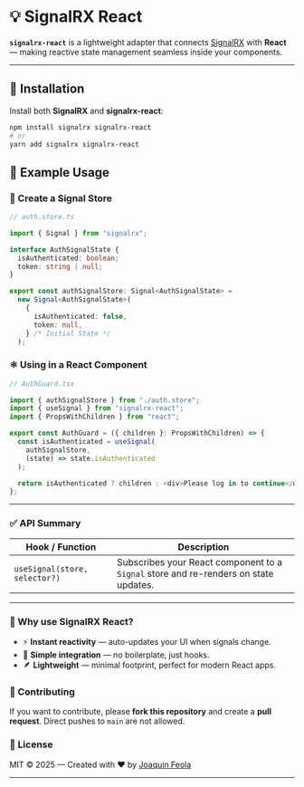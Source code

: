 # 💡 SignalRX React

**`signalrx-react`** is a lightweight adapter that connects [SignalRX](https://www.npmjs.com/package/signalrx) with **React** — making reactive state management seamless inside your components.

---

## 🚀 Installation

Install both **SignalRX** and **signalrx-react**:

```bash
npm install signalrx signalrx-react
# or
yarn add signalrx signalrx-react
```

## 🧩 Example Usage

### 🧱 Create a Signal Store

```typescript
// auth.store.ts

import { Signal } from "signalrx";

interface AuthSignalState {
  isAuthenticated: boolean;
  token: string | null;
}

export const authSignalStore: Signal<AuthSignalState> =
  new Signal<AuthSignalState>(
    {
      isAuthenticated: false,
      token: null,
    } /* Initial State */
  );
```

### ⚛️ Using in a React Component

```typescript
// AuthGuard.tsx

import { authSignalStore } from "./auth.store";
import { useSignal } from "signalrx-react";
import { PropsWithChildren } from "react";

export const AuthGuard = ({ children }: PropsWithChildren) => {
  const isAuthenticated = useSignal(
    authSignalStore,
    (state) => state.isAuthenticated
  );

  return isAuthenticated ? children : <div>Please log in to continue</div>;
};
```

---

### ✅ API Summary

| Hook / Function               | Description                                                                          |
| ----------------------------- | ------------------------------------------------------------------------------------ |
| `useSignal(store, selector?)` | Subscribes your React component to a `Signal` store and re-renders on state updates. |

---

### 🧠 Why use SignalRX React?

- ⚡ **Instant reactivity** — auto-updates your UI when signals change.
- 🧩 **Simple integration** — no boilerplate, just hooks.
- 🪶 **Lightweight** — minimal footprint, perfect for modern React apps.

### 🤝 Contributing

If you want to contribute, please **fork this repository** and create a **pull request**.
Direct pushes to `main` are not allowed.

### 📜 License

MIT © 2025 — Created with ❤️ by [Joaquin Feola](https://github.com/JoaquinFeola)

---
